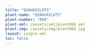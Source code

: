 ```yaml
---
title: "QUAHUXILOTS"
plant-name: "QUAHUXILOTS"
plant-number: "068"
plant-xml: /assets/xml/plant068.xml
plant-img: /assets/img/plant068.jpg
layout: single-xml
toc: false
---
```

